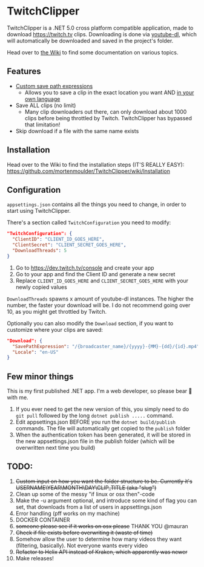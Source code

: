 ﻿# TwitchClipper
TwitchClipper is a .NET 5.0 cross platform compatible application, made to download https://twitch.tv clips. Downloading is done via [youtube-dl](https://yt-dl.org/), which will automatically be downloaded and saved in the project's folder.

Head over to [the Wiki](https://github.com/mortenmoulder/TwitchClipper/wiki) to find some documentation on various topics.

## Features
* [Custom save path expressions](https://github.com/mortenmoulder/TwitchClipper/wiki/Custom-save-expressions)
  * Allows you to save a clip in the exact location you want AND [in your own language](https://github.com/mortenmoulder/TwitchClipper/wiki/Language-support)
* Save ALL clips (no limit)
  * Many clip downloaders out there, can only download about 1000 clips before being throttled by Twitch. TwitchClipper has bypassed that limitation!
* Skip download if a file with the same name exists

## Installation
Head over to the Wiki to find the installation steps (IT'S REALLY EASY): https://github.com/mortenmoulder/TwitchClipper/wiki/Installation

## Configuration
`appsettings.json` contains all the things you need to change, in order to start using TwitchClipper.

There's a section called `TwitchConfiguration` you need to modify:

```json
"TwitchConfiguration": {
  "ClientID": "CLIENT_ID_GOES_HERE",
  "ClientSecret": "CLIENT_SECRET_GOES_HERE",
  "DownloadThreads": 5
}
```

1. Go to https://dev.twitch.tv/console and create your app
2. Go to your app and find the Client ID and generate a new secret
3. Replace `CLIENT_ID_GOES_HERE` and `CLIENT_SECRET_GOES_HERE` with your newly copied values

`DownloadThreads` spawns x amount of youtube-dl instances. The higher the number, the faster your download will be. I do not recommend going over 10, as you might get throttled by Twitch.

Optionally you can also modify the `Download` section, if you want to customize where your clips are saved:

```json
"Download": {
  "SavePathExpression": "/{broadcaster_name}/{yyyy}-{MM}-{dd}/{id}.mp4",
  "Locale": "en-US"
}
```

## Few minor things
This is my first published .NET app. I'm a web developer, so please bear 🐻 with me.

1. If you ever need to get the new version of this, you simply need to do `git pull` followed by the long `dotnet publish .....` command.
2. Edit appsettings.json BEFORE you run the `dotnet build/publish` commands. The file will automatically get copied to the `publish` folder
3. When the authentication token has been generated, it will be stored in the new appsettings.json file in the publish folder (which will be overwritten next time you build)

## TODO:
1. ~~Custom input on how you want the folder structure to be. Currently it's USERNAME\YEAR\MONTH\DAY\CLIP_TITLE (aka "slug")~~
2. Clean up some of the messy "if linux or osx then"-code
3. Make the -u argument optional, and introduce some kind of flag you can set, that downloads from a list of users in appsettings.json
4. Error handling (pff works on my machine)
5. DOCKER CONTAINER
6. ~~someone please see if it works on osx please~~ THANK YOU @mauran
7. ~~Check if file exists before overwriting it (waste of time)~~
8. Somehow allow the user to determine how many videos they want (filtering, basically). Not everyone wants every video
9. ~~Refactor to Helix API instead of Kraken, which apparently was newer~~
10. Make releases!
